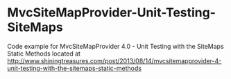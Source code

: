 MvcSiteMapProvider-Unit-Testing-SiteMaps
========================================

Code example for MvcSiteMapProvider 4.0 - Unit Testing with the SiteMaps Static Methods located at http://www.shiningtreasures.com/post/2013/08/14/mvcsitemapprovider-4-unit-testing-with-the-sitemaps-static-methods
